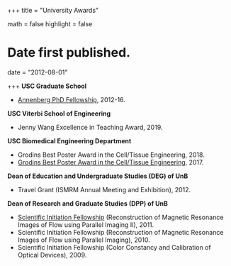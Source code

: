 +++
title = "University Awards"

math = false
highlight = false

# Date first published.
date = "2012-08-01"

+++
**USC Graduate School**

  * [Annenberg PhD Fellowship](http://graduateschool.usc.edu/fellowships/prospective-PhD-students/), 2012-16.

**USC Viterbi School of Engineering**

  * Jenny Wang Excellence in Teaching Award, 2019.

**USC Biomedical Engineering Department**

  * Grodins Best Poster Award in the Cell/Tissue Engineering, 2018.
  * [Grodins Best Poster Award in the Cell/Tissue Engineering](https://viterbischool.usc.edu/news/2017/05/fred-s-grodins-graduate-symposium-turns-21/), 2017.

**Dean of Education and Undergraduate Studies (DEG) of UnB**

  * Travel Grant (ISMRM Annual Meeting and Exhibition), 2012.

**Dean of Research and Graduate Studies (DPP) of UnB**

  * [Scientific Initiation Fellowship](http://proic.unb.br) (Reconstruction of Magnetic Resonance Images of Flow using Parallel Imaging II), 2011.
  * Scientific Initiation Fellowship (Reconstruction of Magnetic Resonance Images of Flow using Parallel Imaging), 2010.
  * Scientific Initiation Fellowship (Color Constancy and Calibration of Optical Devices), 2009.
